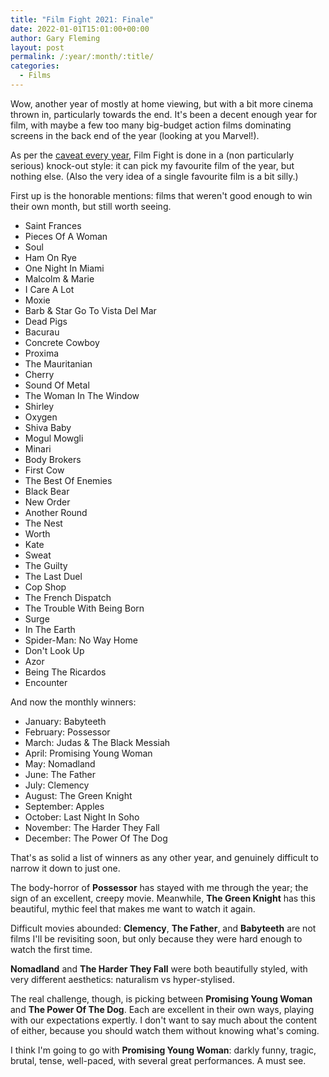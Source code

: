 ```yaml
---
title: "Film Fight 2021: Finale"
date: 2022-01-01T15:01:00+00:00
author: Gary Fleming
layout: post
permalink: /:year/:month/:title/
categories:
  - Films
---
```


Wow, another year of mostly at home viewing, but with a bit more cinema thrown in, particularly towards the end. It's been a decent enough year for film, with maybe a few too many big-budget action films dominating screens in the back end of the year (looking at you Marvel!).

As per the [caveat every year](hhttps://solitude.vkps.co.uk/2021/01/film-fight-2020-finale/), Film Fight is done in a (non particularly serious) knock-out style: it can pick my favourite film of the year, but nothing else. (Also the very idea of a single favourite film is a bit silly.)

First up is the honorable mentions: films that weren't good enough to win their own month, but still worth seeing.

* Saint Frances
* Pieces Of A Woman
* Soul
* Ham On Rye
* One Night In Miami
* Malcolm & Marie
* I Care A Lot
* Moxie
* Barb & Star Go To Vista Del Mar
* Dead Pigs
* Bacurau
* Concrete Cowboy
* Proxima
* The Mauritanian
* Cherry
* Sound Of Metal
* The Woman In The Window
* Shirley
* Oxygen
* Shiva Baby
* Mogul Mowgli
* Minari
* Body Brokers
* First Cow
* The Best Of Enemies
* Black Bear
* New Order
* Another Round
* The Nest
* Worth
* Kate
* Sweat
* The Guilty
* The Last Duel
* Cop Shop
* The French Dispatch
* The Trouble With Being Born
* Surge
* In The Earth
* Spider-Man: No Way Home
* Don't Look Up
* Azor
* Being The Ricardos
* Encounter


And now the monthly winners:

* January: Babyteeth
* February: Possessor
* March: Judas & The Black Messiah
* April: Promising Young Woman
* May: Nomadland
* June: The Father
* July: Clemency
* August: The Green Knight
* September: Apples
* October: Last Night In Soho
* November: The Harder They Fall
* December: The Power Of The Dog

That's as solid a list of winners as any other year, and genuinely difficult to narrow it down to just one.

The body-horror of **Possessor** has stayed with me through the year; the sign of an excellent, creepy movie. Meanwhile, **The Green Knight** has this beautiful, mythic feel that makes me want to watch it again.

Difficult movies abounded: **Clemency**, **The Father**, and **Babyteeth** are not films I'll be revisiting soon, but only because they were hard enough to watch the first time.

**Nomadland** and **The Harder They Fall** were both beautifully styled, with very different aesthetics: naturalism vs hyper-stylised.

The real challenge, though, is picking between **Promising Young Woman** and **The Power Of The Dog**. Each are excellent in their own ways, playing with our expectations expertly. I don't want to say much about the content of either, because you should watch them without knowing what's coming.

I think I'm going to go with **Promising Young Woman**: darkly funny, tragic, brutal, tense, well-paced, with several great performances. A must see.